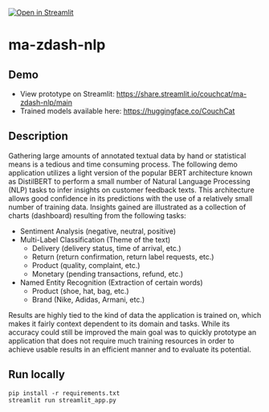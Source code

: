 [![Open in Streamlit](https://static.streamlit.io/badges/streamlit_badge_black_white.svg)](https://share.streamlit.io/couchcat/ma-zdash-nlp/main)

# ma-zdash-nlp

## Demo

- View prototype on Streamlit: https://share.streamlit.io/couchcat/ma-zdash-nlp/main
- Trained models available here: https://huggingface.co/CouchCat

## Description

Gathering large amounts of annotated textual data by hand or statistical means is a tedious and time consuming process. The following demo application utilizes a light version of the popular BERT architecture known as DistilBERT to perform a small number of Natural Language Processing (NLP) tasks to infer insights on customer feedback texts. This architecture allows good confidence in its predictions with the use of a relatively small number of training data. Insights gained are illustrated as a collection of charts (dashboard) resulting from the following tasks:

- Sentiment Analysis (negative, neutral, positive)
- Multi-Label Classification (Theme of the text)
  - Delivery (delivery status, time of arrival, etc.)
  - Return (return confirmation, return label requests, etc.)
  - Product (quality, complaint, etc.)
  - Monetary (pending transactions, refund, etc.)
- Named Entity Recognition (Extraction of certain words)
  - Product (shoe, hat, bag, etc.)
  - Brand (Nike, Adidas, Armani, etc.)

Results are highly tied to the kind of data the application is trained on, which makes it fairly context dependent to its domain and tasks. While its accuracy could still be improved the main goal was to quickly prototype an application that does not require much training resources in order to achieve usable results in an efficient manner and to evaluate its potential.

## Run locally

```
pip install -r requirements.txt
streamlit run streamlit_app.py
```
